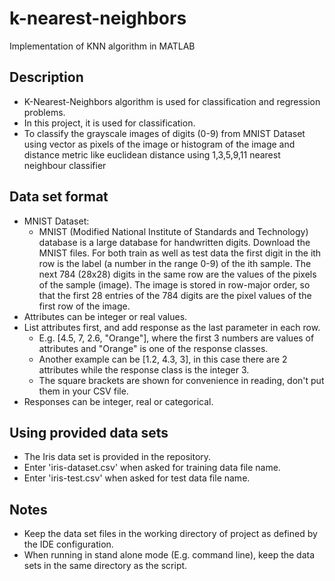 # k-nearest-neighbors

Implementation of KNN algorithm in MATLAB

## Description

* K-Nearest-Neighbors algorithm is used for classification and regression problems.
* In this project, it is used for classification.
* To classify the grayscale images of digits (0-9) from MNIST Dataset using vector as pixels of the image or histogram of the image  and   distance metric like euclidean distance using 1,3,5,9,11 nearest neighbour classifier 

## Data set format

* MNIST Dataset:
  * MNIST (Modified National Institute of Standards and Technology) database is a
   large database for handwritten digits. Download the MNIST files. For both train 
   as well as test data the first digit in the ith row
   is the label (a number in the range 0-9) of the ith sample. The next 784 (28x28)
   digits in the same row are the values of the pixels of the sample (image). The
   image is stored in row-major order, so that the first 28 entries of the 784 digits
   are the pixel values of the first row of the image.
* Attributes can be integer or real values.
* List attributes first, and add response as the last parameter in each row.
    * E.g. [4.5, 7, 2.6, "Orange"], where the first 3 numbers are values of attributes and "Orange" is one of the response classes.
    * Another example can be [1.2, 4.3, 3], in this case there are 2 attributes while the response class is the integer 3.
    * The square brackets are shown for convenience in reading, don't put them in your CSV file.
* Responses can be integer, real or categorical.

## Using provided data sets

* The Iris data set is provided in the repository. 
* Enter 'iris-dataset.csv' when asked for training data file name.
* Enter 'iris-test.csv' when asked for test data file name.

## Notes

* Keep the data set files in the working directory of project as defined by the IDE configuration.
* When running in stand alone mode (E.g. command line), keep the data sets in the same directory as the script.



